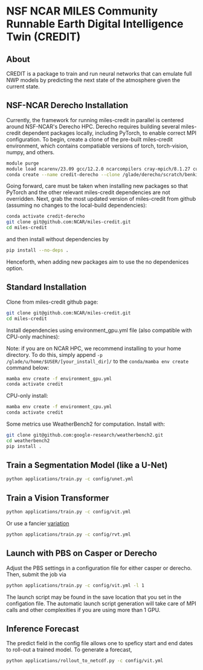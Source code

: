 # NSF NCAR MILES Community Runnable Earth Digital Intelligence Twin (CREDIT)

## About
CREDIT is a package to train and run neural networks
that can emulate full NWP models by predicting
the next state of the atmosphere given the current state.

## NSF-NCAR Derecho Installation
Currently, the framework for running miles-credit in parallel is centered around NSF-NCAR's Derecho HPC. Derecho requires building several miles-credit dependent packages locally, including PyTorch, to enable correct MPI configuration. To begin, create a clone of the pre-built miles-credit environment, which contains compatiable versions of torch, torch-vision, numpy, and others. 

```bash
module purge 
module load ncarenv/23.09 gcc/12.2.0 ncarcompilers cray-mpich/8.1.27 cuda/12.2.1 cudnn/8.8.1.3-12 conda/latest
conda create --name credit-derecho --clone /glade/derecho/scratch/benkirk/derecho-pytorch-mpi/envs/credit-pytorch-v2.3.1-derecho-gcc-12.2.0-cray-mpich-8.1.27
```

Going forward, care must be taken when installing new packages so that PyTorch and the other relevant miles-credit dependencies are not overridden. Next, grab the most updated version of miles-credit from github (assuming no changes to the local-build dependencies):

```bash
conda activate credit-derecho
git clone git@github.com:NCAR/miles-credit.git
cd miles-credit
```

and then install without dependencies by

```bash
pip install --no-deps .
```

Henceforth, when adding new packages aim to use the no dependenices option. 

## Standard Installation 
Clone from miles-credit github page:
```bash
git clone git@github.com:NCAR/miles-credit.git
cd miles-credit
```

Install dependencies using environment_gpu.yml file (also compatible with CPU-only machines):

Note: if you are on NCAR HPC, we recommend installing to your home directory. To do this, simply append `-p /glade/u/home/$USER/[your_install_dir]/` to the `conda/mamba env create` command below:

```bash
mamba env create -f environment_gpu.yml
conda activate credit
```

CPU-only install:
```bash
mamba env create -f environment_cpu.yml
conda activate credit
```


Some metrics use WeatherBench2 for computation. Install with:
```bash
git clone git@github.com:google-research/weatherbench2.git
cd weatherbench2
pip install .
````

## Train a Segmentation Model (like a U-Net)
```bash
python applications/train.py -c config/unet.yml
```
 ## Train a Vision Transformer
```bash
python applications/train.py -c config/vit.yml
```

Or use a fancier [variation](https://github.com/lucidrains/vit-pytorch/blob/main/vit_pytorch/rvt.py)

```bash
python applications/train.py -c config/rvt.yml
```

## Launch with PBS on Casper or Derecho
 
Adjust the PBS settings in a configuration file for either casper or derecho. Then, submit the job via
```bash
python applications/train.py -c config/vit.yml -l 1
```
The launch script may be found in the save location that you set in the configation file. The automatic launch script generation will take care of MPI calls and other complexities if you are using more than 1 GPU.

## Inference Forecast

The predict field in the config file allows one to speficy start and end dates to roll-out a trained model. To generate a forecast,

```bash
python applications/rollout_to_netcdf.py -c config/vit.yml
```
